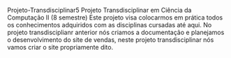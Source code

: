 Projeto-Transdisciplinar5 Projeto Transdisciplinar em Ciência da Computação II (8 semestre)  Este projeto visa colocarmos em prática todos os conhecimentos adquiridos com as disciplinas cursadas até aqui. No projeto transdisciplianr anterior nós criamos a documentação e planejamos o desenvolvimento do site de vendas, neste projeto transdisciplinar nós vamos criar o site propriamente dito.
